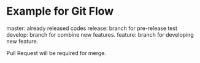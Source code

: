 # Example for Git Flow

master: already released codes
release: branch for pre-release test
develop: branch for combine new features.
feature: branch for developing new feature.

Pull Request will be required for merge.